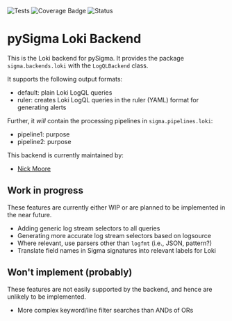 ![Tests](https://github.com/kelnage/pySigma-backend-loki/actions/workflows/test.yml/badge.svg)
![Coverage Badge](https://img.shields.io/endpoint?url=https://gist.githubusercontent.com/kelnage/246287f4de22321bb497c8ae34601c29/raw/kelnage-pySigma-backend-loki.json)
![Status](https://img.shields.io/badge/Status-pre--release-orange)

# pySigma Loki Backend

This is the Loki backend for pySigma. It provides the package `sigma.backends.loki` with the `LogQLBackend` class.

It supports the following output formats:

* default: plain Loki LogQL queries
* ruler: creates Loki LogQL queries in the ruler (YAML) format for generating alerts

Further, it *will* contain the processing pipelines in `sigma.pipelines.loki`:

* pipeline1: purpose
* pipeline2: purpose

This backend is currently maintained by:

* [Nick Moore](https://github.com/kelnage/)

## Work in progress

These features are currently either WIP or are planned to be implemented in the near future.

* Adding generic log stream selectors to all queries
* Generating more accurate log stream selectors based on logsource
* Where relevant, use parsers other than `logfmt` (i.e., JSON, pattern?)
* Translate field names in Sigma signatures into relevant labels for Loki

## Won't implement (probably)

These features are not easily supported by the backend, and hence are unlikely to be implemented.

*  More complex keyword/line filter searches than ANDs of ORs


